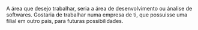   A área que desejo trabalhar, seria a área de desenvolvimento ou ánalise de softwares.
  Gostaria de trabalhar numa empresa de ti, que possuisse uma filial em outro pais, para futuras possibilidades.
